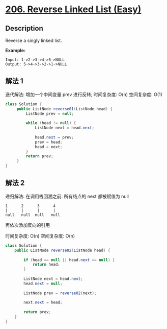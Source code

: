 # [206. Reverse Linked List (Easy)](https://leetcode.com/problems/reverse-linked-list/)

## Description

Reverse a singly linked list.

**Example:**

```
Input: 1->2->3->4->5->NULL
Output: 5->4->3->2->1->NULL
```


## 解法 1

迭代解法: 增加一个中间变量 prev 进行反转; 
时间复杂度: O(n)
空间复杂度: O(1)

```java
class Solution {
     public ListNode reverse01(ListNode head) {
         ListNode prev = null;
    
         while (head != null) {
             ListNode next = head.next;
    
             head.next = prev;
             prev = head;
             head = next;
         }
         return prev;
     }
}
```

## 解法 2

递归解法: 在调用栈回溯之前:
所有结点的 next 都被赋值为 null

```$xslt
1      2      3      4
|      |      |      |
null   null  null   null
```
再依次添加反向的引用

时间复杂度: O(n)
空间复杂度: O(n)

```java
class Solution {
    public ListNode reverse02(ListNode head) {
    
        if (head == null || head.next == null) {
            return head;
        }
            
        ListNode next = head.next;
        head.next = null;
    
        ListNode prev = reverse02(next);
    
        next.next = head;
            
        return prev;
    }
}
```
